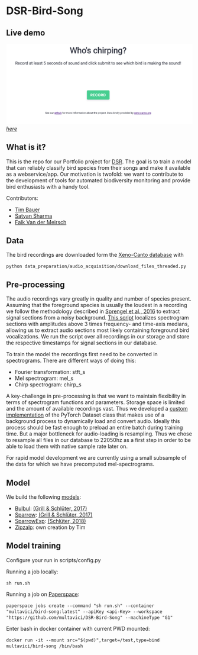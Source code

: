 # DSR-Bird-Song

## Live demo

![screenshot](https://github.com/multavici/DSR-Bird-Song/blob/master/app/static/images/app_screenshot.png?raw=true)
*[here](https://chirps.eu)*

## What is it?

This is the repo for our Portfolio project for [DSR](https://datascienceretreat.com/). The goal is to train a model that can reliably classify bird species from their songs and make it available as a webservice/app. 
Our motivation is twofold: we want to contribute to the development of tools for automated biodiversity monitoring and provide bird enthusiasts with a handy tool.

Contributors: 
* [Tim Bauer](https://github.com/bimtauer)
* [Satyan Sharma](https://github.com/stynshrm)
* [Falk Van der Meirsch](https://github.com/multavici)

## Data

The bird recordings are downloaded form the [Xeno-Canto database](https://www.xeno-canto.org/) with 
```
python data_preparation/audio_acquisition/download_files_threaded.py
```

## Pre-processing

The audio recordings vary greatly in quality and number of species present. Assuming that the foreground species is usually the loudest in a recording we follow the methodology described in [Sprengel et al., 2016](http://ceur-ws.org/Vol-1609/16090547.pdf) to extract signal sections from a noisy background. [This script](birdsong/data_preparation/audio_conversion/signal_extraction.py)  localizes spectrogram sections with amplitudes above 3 times frequency- and time-axis medians, allowing us to extract audio sections most likely containing foreground bird vocalizations. We run the script over all recordings in our storage and store the respective timestamps for signal sections in our database.

To train the model the recordings first need to be converted in spectrograms. There are different ways of doing this:
* Fourier transformation: stft_s
* Mel spectrogram: mel_s
* Chirp spectrogram: chirp_s

A key-challenge in pre-processing is that we want to maintain flexibility in terms of spectrogram functions and parameters. Storage space is limited and the amount of available recordings vast. Thus we developed a [custom implementation](birdsong/datasets/dynamic_dataset.py) of the PyTorch Dataset class that makes use of a background process to dynamically load and convert audio. Ideally this process should be fast enough to preload an entire batch during training time. But a major bottleneck for audio-loading is resampling. Thus we chose to resample all files in our database to 22050hz as a first step in order to be able to load them with native sample rate later on.

For rapid model development we are currently using a small subsample of the data for which we have precomputed mel-spectrograms. 

## Model

We build the following [models](birdsong/models):
* [Bulbul](birdsong/models/bulbul.py): [(Grill & Schlüter, 2017)](https://www.eurasip.org/Proceedings/Eusipco/Eusipco2017/papers/1570347092.pdf)
* [Sparrow](birdsong/models/sparrow.py): [(Grill & Schlüter, 2017)](https://www.eurasip.org/Proceedings/Eusipco/Eusipco2017/papers/1570347092.pdf)
* [SparrowExp](birdsong/models/sparrow_exp_a.py): [(Schlüter, 2018)](http://www.ofai.at/~jan.schlueter/pubs/2018_birdclef.pdf)
* [Zipzalp](birdsong/models/zilpzalp.py): own creation by Tim 


## Model training
Configure your run in scripts/config.py


Running a job locally: 
```
sh run.sh
```
Running a job on [Paperspace](https://www.paperspace.com/): 
```
paperspace jobs create --command "sh run.sh" --container "multavici/bird-song:latest" --apiKey <api-Key> --workspace "https://github.com/multavici/DSR-Bird-Song" --machineType "G1"
```

Enter bash in docker container with current PWD mounted:
```
docker run -it --mount src="$(pwd)",target=/test,type=bind multavici/bird-song /bin/bash
```
